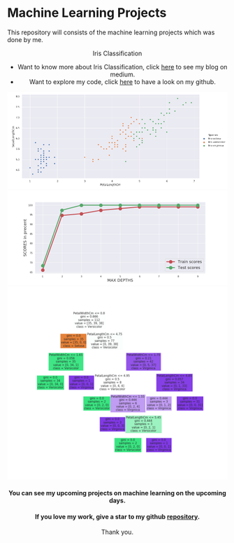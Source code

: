 # Machine Learning Projects
This repository will consists of the machine learning projects which was done by me.
<div align='center'>Iris Classification<div>

- Want to know more about Iris Classification, click [here](https://medium.com/@Ashok_kumar_K/iris-species-classification-machine-learning-model-8d7fa4e48f81) to see my blog on medium.
- Want to explore my code, click [here](https://github.com/ASHOKKUMAR-K/Machine-Learning-Projects/tree/master/Iris) to have a look on my github.

<div align="center"><img src="Iris/blog_images/petal_sepal_length.png" alt="Petal and Sepal Length"></div>
<div align="center"><img src="Iris/blog_images/model_performance.png" alt="Model Performance"></div>
<div align="center"><img src="Iris/blog_images/decision_tree.png" alt="Decision Tree"></div>

#### You can see my upcoming projects on machine learning on the upcoming days.

#### If you love my work, give a star to my github [repository](https://github.com/ASHOKKUMAR-K/Machine-Learning-Projects).
Thank you.
